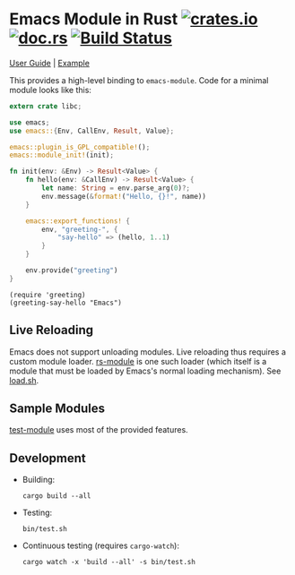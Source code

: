 # Emacs Module in Rust [![crates.io](https://meritbadge.herokuapp.com/emacs)](https://crates.io/crates/emacs) [![doc.rs](https://docs.rs/emacs/badge.svg)](https://docs.rs/emacs/) [![Build Status](https://travis-ci.org/ubolonton/emacs-module-rs.svg?branch=master)](https://travis-ci.org/ubolonton/emacs-module-rs)

[User Guide](https://ubolonton.github.io/emacs-module-rs/) | [Example](https://github.com/ubolonton/magit-libgit2)

This provides a high-level binding to `emacs-module`.
Code for a minimal module looks like this:

```rust
extern crate libc;

use emacs;
use emacs::{Env, CallEnv, Result, Value};

emacs::plugin_is_GPL_compatible!();
emacs::module_init!(init);

fn init(env: &Env) -> Result<Value> {
    fn hello(env: &CallEnv) -> Result<Value> {
        let name: String = env.parse_arg(0)?;
        env.message(&format!("Hello, {}!", name))
    }

    emacs::export_functions! {
        env, "greeting-", {
            "say-hello" => (hello, 1..1)
        }
    }

    env.provide("greeting")
}
```

``` emacs-lisp
(require 'greeting)
(greeting-say-hello "Emacs")
```


## Live Reloading

Emacs does not support unloading modules. Live reloading thus requires a custom module loader. [rs-module](rs-module) is one such loader (which itself is a module that must be loaded by Emacs's normal loading mechanism). See [load.sh](bin/load.sh).

## Sample Modules

[test-module](test-module) uses most of the provided features.

## Development

- Building:
    ```shell
    cargo build --all
    ```
- Testing:
    ```shell
    bin/test.sh
    ```
- Continuous testing (requires `cargo-watch`):
    ```shell
    cargo watch -x 'build --all' -s bin/test.sh
    ```

